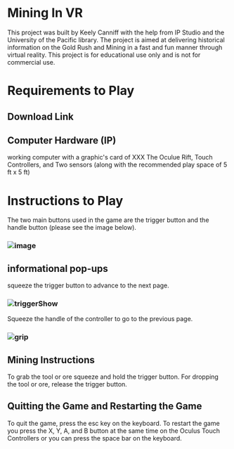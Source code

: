 # Mining In VR
This project was built by Keely Canniff with the help from IP Studio and the University of the Pacific library.
The project is aimed at delivering historical information on the Gold Rush and Mining in a fast and fun manner through virtual reality. This project is for educational use only and is not for commercial use.

# Requirements to Play
## Download Link

## Computer Hardware (IP)
working computer with a graphic's card of XXX
The Oculue Rift, Touch Controllers, and Two sensors (along with the recommended play space of 5 ft x 5 ft) 

# Instructions to Play
The two main buttons used in the game are the trigger button and the handle button (please see the image below).

### ![image](https://user-images.githubusercontent.com/23284476/62905869-30b13100-bd21-11e9-81f8-a03132cc5ad4.png)

## informational pop-ups
squeeze the trigger button to advance to the next page. 
### ![triggerShow](https://user-images.githubusercontent.com/23284476/62905339-ed55c300-bd1e-11e9-857f-85e9e2841bf5.PNG)


Squeeze the handle of the controller to go to the previous page. 
### ![grip](https://user-images.githubusercontent.com/23284476/62905325-d616d580-bd1e-11e9-8d3a-4c0573d0396f.PNG)

## Mining Instructions
To grab the tool or ore squeeze and hold the trigger button. For dropping the tool or ore, release the trigger button.

## Quitting the Game and Restarting the Game
To quit the game, press the esc key on the keyboard. To restart the game you press the X, Y, A, and B button at the same time on the Oculus Touch Controllers or you can press the space bar on the keyboard.   
